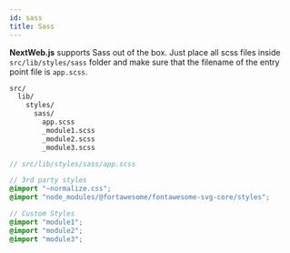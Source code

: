 ```yaml
---
id: sass
title: Sass
---
```


**NextWeb.js** supports Sass out of the box. Just place all scss files inside ```src/lib/styles/sass``` folder and make sure that the filename of the entry point file is ```app.scss```.

```bash
src/
  lib/
    styles/
      sass/
        app.scss
        _module1.scss
        _module2.scss
        _module3.scss
```

```scss
// src/lib/styles/sass/app.scss

// 3rd party styles
@import "~normalize.css";
@import "node_modules/@fortawesome/fontawesome-svg-core/styles";

// Custom Styles
@import "module1";
@import "module2";
@import "module3";
```